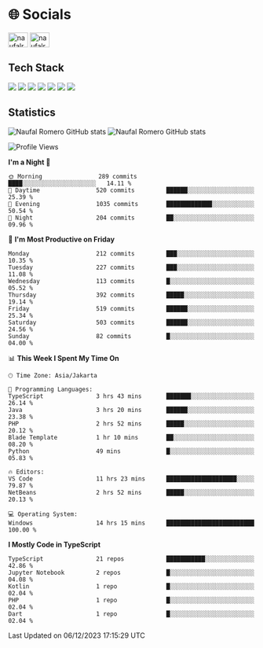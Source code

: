 <h1 align="">🌐 Socials</h1>
<p align="left">
<a href="https://linkedin.com/in/naufal-romero-putra-pratama-9ab816177/" target="blank"><img align="center" src="https://raw.githubusercontent.com/rahuldkjain/github-profile-readme-generator/master/src/images/icons/Social/linked-in-alt.svg" alt="naufalromero" height="30" width="40" /></a>
<a href="https://instagram.com/naufalromero" target="blank"><img align="center" src="https://raw.githubusercontent.com/rahuldkjain/github-profile-readme-generator/master/src/images/icons/Social/instagram.svg" alt="naufalromero" height="30" width="40" /></a>
</p>


<h2 align="">Tech Stack</h2>
<div align="">
  <img src="https://img.shields.io/badge/next.js-000000?style=for-the-badge&logo=nextdotjs&logoColor=white"/>
 <img src="https://img.shields.io/badge/typescript-%23007ACC.svg?style=for-the-badge&logo=typescript&logoColor=white"/>
 <img src="https://img.shields.io/badge/react-%2320232a.svg?style=for-the-badge&logo=react&logoColor=%2361DAFB"/>
 <img src="https://img.shields.io/badge/tailwindcss-%2338B2AC.svg?style=for-the-badge&logo=tailwind-css&logoColor=white"/>
 <img src="https://img.shields.io/badge/Prisma-3982CE?style=for-the-badge&logo=Prisma&logoColor=white"/>
 <img src="https://img.shields.io/badge/javascript-%23323330.svg?style=for-the-badge&logo=javascript&logoColor=%23F7DF1E"/>
 <img src="https://img.shields.io/badge/java-%23ED8B00.svg?style=for-the-badge&logo=openjdk&logoColor=white"/>
</div>


<h2 align="">Statistics</h2>
<div align="">
<img src="https://github-readme-stats-xi-nine-74.vercel.app/api?username=romves&show_icons=true&theme=tokyonight&include_all_commits=true&count_private=true" alt="Naufal Romero GitHub stats"/>
<img src="https://github-readme-stats-xi-nine-74.vercel.app/api/top-langs/?username=romves&theme=tokyonight&hide_border=false&include_all_commits=true&count_private=true&layout=compact" alt="Naufal Romero GitHub stats"/>
</div>

<!--START_SECTION:waka-->
![Profile Views](http://img.shields.io/badge/Profile%20Views-53-blue)

**I'm a Night 🦉** 

```text
🌞 Morning                289 commits         ████░░░░░░░░░░░░░░░░░░░░░   14.11 % 
🌆 Daytime                520 commits         ██████░░░░░░░░░░░░░░░░░░░   25.39 % 
🌃 Evening                1035 commits        █████████████░░░░░░░░░░░░   50.54 % 
🌙 Night                  204 commits         ██░░░░░░░░░░░░░░░░░░░░░░░   09.96 % 
```
📅 **I'm Most Productive on Friday** 

```text
Monday                   212 commits         ███░░░░░░░░░░░░░░░░░░░░░░   10.35 % 
Tuesday                  227 commits         ███░░░░░░░░░░░░░░░░░░░░░░   11.08 % 
Wednesday                113 commits         █░░░░░░░░░░░░░░░░░░░░░░░░   05.52 % 
Thursday                 392 commits         █████░░░░░░░░░░░░░░░░░░░░   19.14 % 
Friday                   519 commits         ██████░░░░░░░░░░░░░░░░░░░   25.34 % 
Saturday                 503 commits         ██████░░░░░░░░░░░░░░░░░░░   24.56 % 
Sunday                   82 commits          █░░░░░░░░░░░░░░░░░░░░░░░░   04.00 % 
```


📊 **This Week I Spent My Time On** 

```text
🕑︎ Time Zone: Asia/Jakarta

💬 Programming Languages: 
TypeScript               3 hrs 43 mins       ███████░░░░░░░░░░░░░░░░░░   26.14 % 
Java                     3 hrs 20 mins       ██████░░░░░░░░░░░░░░░░░░░   23.38 % 
PHP                      2 hrs 52 mins       █████░░░░░░░░░░░░░░░░░░░░   20.12 % 
Blade Template           1 hr 10 mins        ██░░░░░░░░░░░░░░░░░░░░░░░   08.20 % 
Python                   49 mins             █░░░░░░░░░░░░░░░░░░░░░░░░   05.83 % 

🔥 Editors: 
VS Code                  11 hrs 23 mins      ████████████████████░░░░░   79.87 % 
NetBeans                 2 hrs 52 mins       █████░░░░░░░░░░░░░░░░░░░░   20.13 % 

💻 Operating System: 
Windows                  14 hrs 15 mins      █████████████████████████   100.00 % 
```

**I Mostly Code in TypeScript** 

```text
TypeScript               21 repos            ███████████░░░░░░░░░░░░░░   42.86 % 
Jupyter Notebook         2 repos             █░░░░░░░░░░░░░░░░░░░░░░░░   04.08 % 
Kotlin                   1 repo              █░░░░░░░░░░░░░░░░░░░░░░░░   02.04 % 
PHP                      1 repo              █░░░░░░░░░░░░░░░░░░░░░░░░   02.04 % 
Dart                     1 repo              █░░░░░░░░░░░░░░░░░░░░░░░░   02.04 % 
```




 Last Updated on 06/12/2023 17:15:29 UTC
<!--END_SECTION:waka-->
